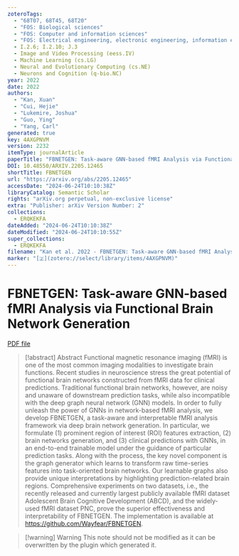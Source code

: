 ```yaml
---
zoteroTags:
  - "68T07, 68T45, 68T20"
  - "FOS: Biological sciences"
  - "FOS: Computer and information sciences"
  - "FOS: Electrical engineering, electronic engineering, information engineering"
  - I.2.6; I.2.10; J.3
  - Image and Video Processing (eess.IV)
  - Machine Learning (cs.LG)
  - Neural and Evolutionary Computing (cs.NE)
  - Neurons and Cognition (q-bio.NC)
year: 2022
date: 2022
authors:
  - "Kan, Xuan"
  - "Cui, Hejie"
  - "Lukemire, Joshua"
  - "Guo, Ying"
  - "Yang, Carl"
generated: true
key: 4AXGPNVM
version: 2232
itemType: journalArticle
paperTitle: "FBNETGEN: Task-aware GNN-based fMRI Analysis via Functional Brain Network Generation"
DOI: 10.48550/ARXIV.2205.12465
shortTitle: FBNETGEN
url: "https://arxiv.org/abs/2205.12465"
accessDate: "2024-06-24T10:10:38Z"
libraryCatalog: Semantic Scholar
rights: "arXiv.org perpetual, non-exclusive license"
extra: "Publisher: arXiv Version Number: 2"
collections:
  - ERQKEKFA
dateAdded: "2024-06-24T10:10:38Z"
dateModified: "2024-06-24T10:10:55Z"
super_collections:
  - ERQKEKFA
filename: "Kan et al. 2022 - FBNETGEN: Task-aware GNN-based fMRI Analysis via Functional Brain Network Generation.pdf"
marker: "[🇿](zotero://select/library/items/4AXGPNVM)"
---
```

# FBNETGEN: Task-aware GNN-based fMRI Analysis via Functional Brain Network Generation

[PDF file](/Papers/PDFs/Kan%20et%20al.%202022%20-%20FBNETGEN:%20Task-aware%20GNN-based%20fMRI%20Analysis%20via%20Functional%20Brain%20Network%20Generation.pdf)

> [!abstract] Abstract
> Functional magnetic resonance imaging (fMRI) is one of the most common imaging modalities to investigate brain functions. Recent studies in neuroscience stress the great potential of functional brain networks constructed from fMRI data for clinical predictions. Traditional functional brain networks, however, are noisy and unaware of downstream prediction tasks, while also incompatible with the deep graph neural network (GNN) models. In order to fully unleash the power of GNNs in network-based fMRI analysis, we develop FBNETGEN, a task-aware and interpretable fMRI analysis framework via deep brain network generation. In particular, we formulate (1) prominent region of interest (ROI) features extraction, (2) brain networks generation, and (3) clinical predictions with GNNs, in an end-to-end trainable model under the guidance of particular prediction tasks. Along with the process, the key novel component is the graph generator which learns to transform raw time-series features into task-oriented brain networks. Our learnable graphs also provide unique interpretations by highlighting prediction-related brain regions. Comprehensive experiments on two datasets, i.e., the recently released and currently largest publicly available fMRI dataset Adolescent Brain Cognitive Development (ABCD), and the widely-used fMRI dataset PNC, prove the superior effectiveness and interpretability of FBNETGEN. The implementation is available at https://github.com/Wayfear/FBNETGEN.

>[!warning] Warning
> This note should not be modified as it can be overwritten by the plugin which generated it.

